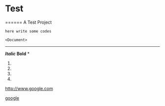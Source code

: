 # Test
======
A Test Project
```
here write some codes
```

```
<Document> 
```
---
***Italic***
**Bold**
*

1.
2.
3.
4.

http://www.google.com

[google](http://www.google.com)
